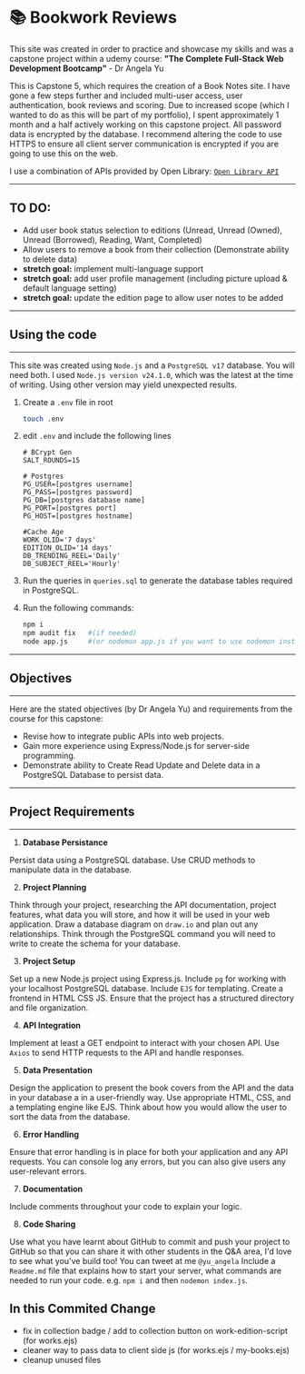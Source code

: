 # 📚 Bookwork Reviews

This site was created in order to practice and showcase my skills and was a capstone project within a udemy course:
**"The Complete Full-Stack Web Development Bootcamp"** - Dr Angela Yu

This is Capstone 5, which requires the creation of a Book Notes site. I have gone a few steps further and included multi-user access, user authentication, book reviews and scoring.
Due to increased scope (which I wanted to do as this will be part of my portfolio), I spent approximately 1 month and a half actively working on this capstone project.
All password data is encrypted by the database. I recommend altering the code to use HTTPS to ensure all client server communication is encrypted if you are going to use this on the web.

I use a combination of APIs provided by Open Library:
[`Open Library API`](https://openlibrary.org/developers/api)

---

## TO DO:

- Add user book status selection to editions (Unread, Unread (Owned), Unread (Borrowed), Reading, Want, Completed)
- Allow users to remove a book from their collection (Demonstrate ability to delete data)
- **stretch goal:** implement multi-language support
- **stretch goal:** add user profile management (including picture upload & default language setting)
- **stretch goal:** update the edition page to allow user notes to be added 

---

## Using the code

---

This site was created using `Node.js` and a `PostgreSQL v17` database. You will need both.
I used `Node.js version v24.1.0`, which was the latest at the time of writing. Using other version may yield unexpected results.

1. Create a `.env` file in root
    
    ```bash
    touch .env
    ```

2. edit `.env` and include the following lines

    ```env
    # BCrypt Gen
    SALT_ROUNDS=15

    # Postgres
    PG_USER=[postgres username]
    PG_PASS=[postgres password]
    PG_DB=[postgres database name]
    PG_PORT=[postgres port]
    PG_HOST=[postgres hostname]

    #Cache Age
    WORK_OLID='7 days'
    EDITION_OLID='14 days'
    DB_TRENDING_REEL='Daily'
    DB_SUBJECT_REEL='Hourly'
    ```

3. Run the queries in `queries.sql` to generate the database tables required in PostgreSQL.

4. Run the following commands:

    ```bash
    npm i
    npm audit fix   #(if needed)
    node app.js     #(or nodemon app.js if you want to use nodemon instead)
    ```

---

## Objectives

---

Here are the stated objectives (by Dr Angela Yu) and requirements from the course for this capstone:

- Revise how to integrate public APIs into web projects.
- Gain more experience using Express/Node.js for server-side programming.
- Demonstrate ability to Create Read Update and Delete data in a PostgreSQL Database to persist data.

---

## Project Requirements

---

1. **Database Persistance**

Persist data using a PostgreSQL database.
Use CRUD methods to manipulate data in the database.

2. **Project Planning**

Think through your project, researching the API documentation, project features, what data you will store, and how it will be used in your web application.
Draw a database diagram on `draw.io` and plan out any relationships.
Think through the PostgreSQL command you will need to write to create the schema for your database.

3. **Project Setup**

Set up a new Node.js project using Express.js.
Include `pg` for working with your localhost PostgreSQL database.
Include `EJS` for templating.
Create a frontend in HTML CSS JS.
Ensure that the project has a structured directory and file organization.

4. **API Integration**

Implement at least a GET endpoint to interact with your chosen API.
Use `Axios` to send HTTP requests to the API and handle responses.

5. **Data Presentation**

Design the application to present the book covers from the API and the data in your database a in a user-friendly way.
Use appropriate HTML, CSS, and a templating engine like EJS.
Think about how you would allow the user to sort the data from the database.

6. **Error Handling**

Ensure that error handling is in place for both your application and any API requests. You can console log any errors, but you can also give users any user-relevant errors.

7. **Documentation**

Include comments throughout your code to explain your logic.

8. **Code Sharing**

Use what you have learnt about GitHub to commit and push your project to GitHub so that you can share it with other students in the Q&A area, I'd love to see what you've build too! You can tweet at me `@yu_angela`
Include a `Readme.md` file that explains how to start your server, what commands are needed to run your code. e.g. `npm i` and then `nodemon index.js`.

## In this Commited Change

- fix in collection badge / add to collection button on work-edition-script (for works.ejs)
- cleaner way to pass data to client side js (for works.ejs / my-books.ejs)
- cleanup unused files